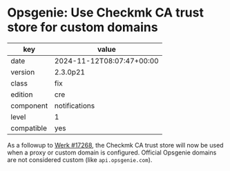 [//]: # (werk v2)
# Opsgenie: Use Checkmk CA trust store for custom domains

key        | value
---------- | ---
date       | 2024-11-12T08:07:47+00:00
version    | 2.3.0p21
class      | fix
edition    | cre
component  | notifications
level      | 1
compatible | yes

As a followup to [Werk #17268](https://checkmk.com/werk/17268), the Checkmk CA
trust store will now be used when a proxy or custom domain is configured.
Official Opsgenie domains are not considered custom (like `api.opsgenie.com`).
